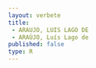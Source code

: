 ```yaml
---
layout: verbete
title:
 - ARAUJO, LUIS LAGO DE
 - ARAÚJO, Luís Lago de
published: false
type: R
---
```


